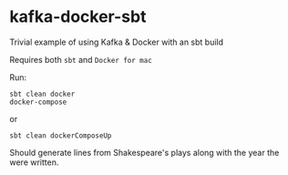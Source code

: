 # kafka-docker-sbt
Trivial example of using Kafka &amp; Docker with an sbt build 

Requires both `sbt` and `Docker for mac`

Run:

```
sbt clean docker
docker-compose
```

or 
```$xslt
sbt clean dockerComposeUp
```

Should generate lines from Shakespeare's plays along with the year the were written.

 